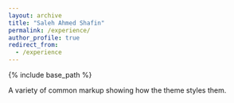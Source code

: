 ```yaml
---
layout: archive
title: "Saleh Ahmed Shafin"
permalink: /experience/
author_profile: true
redirect_from:
  - /experience
---
```


{% include base_path %}

A variety of common markup showing how the theme styles them.
  
